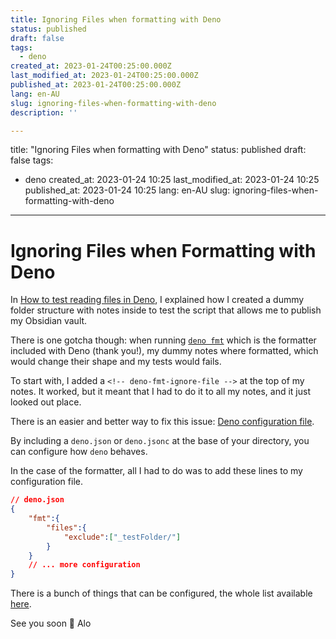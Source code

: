 ```yaml
---
title: Ignoring Files when formatting with Deno
status: published
draft: false
tags:
  - deno
created_at: 2023-01-24T00:25:00.000Z
last_modified_at: 2023-01-24T00:25:00.000Z
published_at: 2023-01-24T00:25:00.000Z
lang: en-AU
slug: ignoring-files-when-formatting-with-deno
description: ''

--- 
```

title: "Ignoring Files when formatting with Deno"
status: published
draft: false
tags:
- deno
created_at: 2023-01-24 10:25
last_modified_at: 2023-01-24 10:25
published_at: 2023-01-24 10:25
lang: en-AU
slug: ignoring-files-when-formatting-with-deno
---

# Ignoring Files when Formatting with Deno

In [How to test reading files in Deno](./how-to-test-reading-files-in-deno), I explained how I created a dummy folder structure with notes inside to test the script that allows me to publish my Obsidian vault.

There is one gotcha though: when running [`deno fmt`](https://deno.land/manual@v1.29.4/tools/formatter)  which is the formatter included with Deno (thank you!), my dummy notes where formatted, which would change their shape and my tests would fails.

To start with, I added a `<!-- deno-fmt-ignore-file -->` at the top of my notes.
It worked, but it meant that I had to do it to all my notes, and it just looked out place.

There is an easier and better way to fix this issue: [Deno configuration file](https://deno.land/manual@v1.29.4/getting_started/configuration_file).

By including a `deno.json` or `deno.jsonc` at the base of your directory, you can configure how `deno` behaves.

In the case of the formatter, all I had to do was to add these lines to my configuration file.

```json
// deno.json
{
	"fmt":{
		"files":{
			"exclude":["_testFolder/"]
		}
	}
	// ... more configuration
}
```

There is a bunch of things that can be configured, the whole list available [here](https://deno.land/x/deno@v1.29.3/cli/schemas/config-file.v1.json?source=).

See you soon 👋
Alo